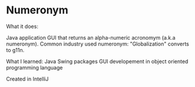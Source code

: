 # Numeronym

What it does:

Java application GUI that returns an alpha-numeric acronomym (a.k.a numeronym).
Common industry used numeronym:
"Globalization" converts to g11n.

What I learned:
    Java Swing packages
    GUI developement in object oriented programming language
    
Created in IntelliJ
